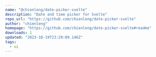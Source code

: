```yaml
---
name: "@chienleng/date-picker-svelte"
description: "Date and time picker for Svelte"
repo_url: "https://github.com/chienleng/date-picker-svelte"
author: "chienleng"
homepage: "https://github.com/chienleng/date-picker-svelte#readme"
downloads: 1
updated: "2023-10-19T23:29:09.146Z"
tags: 
  - ui
---
```

